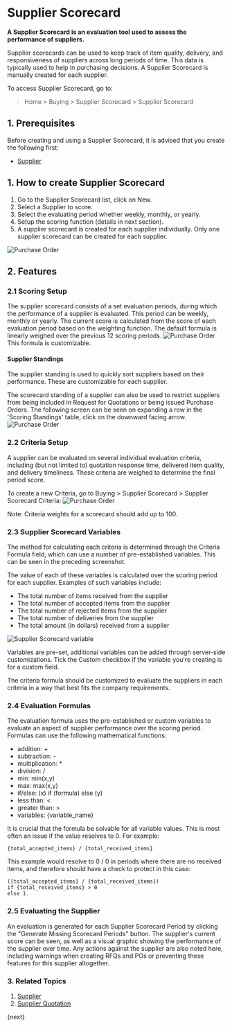 <!-- add-breadcrumbs -->
# Supplier Scorecard

**A Supplier Scorecard is an evaluation tool used to assess the performance of suppliers.**

Supplier scorecards can be used to keep track of item quality, delivery, and responsiveness of suppliers across long periods of time. This data is typically used to help in purchasing decisions.
A Supplier Scorecard is manually created for each supplier.

To access Supplier Scorecard, go to:
> Home > Buying > Supplier Scorecard > Supplier Scorecard


## 1. Prerequisites
Before creating and using a Supplier Scorecard, it is advised that you create the following first:

* [Supplier](/docs/v12/user/manual/en/buying/supplier)

## 1. How to create Supplier Scorecard

1. Go to the Supplier Scorecard list, click on New.
2. Select a Supplier to score.
3. Select the evaluating period whether weekly, monthly, or yearly.
4. Setup the scoring function (details in next section).
5. A supplier scorecard is created for each supplier individually. Only one supplier scorecard can be created for each supplier.
<img class="screenshot" alt="Purchase Order" src="{{docs_base_url}}/assets/img/buying/supplier-scorecard.png">

## 2. Features
### 2.1 Scoring Setup
The supplier scorecard consists of a set evaluation periods, during which the performance of a supplier is evaluated. This period can be weekly, monthly or yearly. The current score is calculated from the score of each evaluation period based on the weighting function. The default formula is linearly weighed over the previous 12 scoring periods.
<img class="screenshot" alt="Purchase Order" src="{{docs_base_url}}/assets/img/buying/supplier-scorecard-weighing.png">
This formula is customizable.

#### Supplier Standings

The supplier standing is used to quickly sort suppliers based on their performance. These are customizable for each supplier.

The scorecard standing of a supplier can also be used to restrict suppliers from being included in Request for Quotations or being issued Purchase Orders. The following screen can be seen on expanding a row in the 'Scoring Standings' table, click on the downward facing arrow.
<img class="screenshot" alt="Purchase Order" src="{{docs_base_url}}/assets/img/buying/supplier-scorecard-standing.png">

### 2.2 Criteria Setup
A supplier can be evaluated on several individual evaluation criteria, including (but not limited to) quotation response time, delivered item quality, and delivery timeliness. These criteria are weighed to determine the final period score.

To create a  new Criteria, go to Buying > Supplier Scorecard > Supplier Scorecard Criteria:
<img class="screenshot" alt="Purchase Order" src="{{docs_base_url}}/assets/img/buying/supplier-scorecard-criteria.png">

Note: Criteria weights for a scorecard should add up to 100.

### 2.3 Supplier Scorecard Variables
The method for calculating each criteria is determined through the Criteria Formula field, which can use a number of pre-established variables. This can be seen in the preceding screenshot.

The value of each of these variables is calculated over the scoring period for each supplier. Examples of such variables include:

 - The total number of items received from the supplier
 - The total number of accepted items from the supplier
 - The total number of rejected items from the supplier
 - The total number of deliveries from the supplier
 - The total amount (in dollars) received from a supplier

![Supplier Scorecard variable](/docs/v12/assets/img/buying/supplier-scorecard-variables.png)

Variables are pre-set, additional variables can be added through server-side customizations. Tick the Custom checkbox if the variable you're creating is for a custom field.

The criteria formula should be customized to evaluate the suppliers in each criteria in a way that best fits the company requirements.

### 2.4 Evaluation Formulas
The evaluation formula uses the pre-established or custom variables to evaluate an aspect of supplier performance over the scoring period. Formulas can use the following mathematical functions:

* addition: +
* subtraction: -
* multiplication: *
* division: /
* min: min(x,y)
* max: max(x,y)
* if/else: (x) if (formula) else (y)
* less than: <
* greater than: >
* variables: {variable_name}

It is crucial that the formula be solvable for all variable values. This is most often an issue if the value resolves to 0. For example:
```
{total_accepted_items} / {total_received_items}
```

This example would resolve to 0 / 0 in periods where there are no received items, and therefore should have a check to protect in this case:
```
({total_accepted_items} / {total_received_items})
if {total_received_items} > 0
else 1.
```

### 2.5 Evaluating the Supplier
An evaluation is generated for each Supplier Scorecard Period by clicking the "Generate Missing Scorecard Periods" button. The supplier's current score can be seen, as well as a visual graphic showing the performance of the supplier over time. Any actions against the supplier are also noted here, including warnings when creating RFQs and POs or preventing these features for this supplier altogether.

### 3. Related Topics
1. [Supplier](/docs/v12/user/manual/en/buying/supplier)
1. [Supplier Quotation](/docs/v12/user/manual/en/buying/supplier-quotation)

{next}